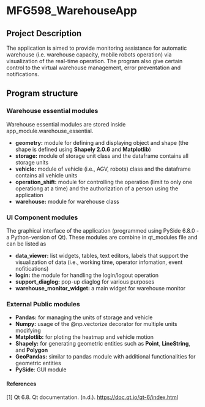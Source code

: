 # MFG598_WarehouseApp
## Project Description
The application is aimed to provide monitoring assistance for automatic warehouse (i.e. warehouse capacity, mobile robots operation) via visualization of the real-time operation.
The program also give certain control to the virtual warehouse management, error preventation and notifications.
## Program structure
### Warehouse essential modules
Warehouse essential modules are stored inside app_module.warehouse_essential.
- __geometry:__ module for defining and displaying object and shape (the shape is defined using **Shapely 2.0.6** and **Matplotlib**)
- __storage:__ module of storage unit class and the dataframe contains all storage units
- __vehicle:__ module of vehicle (i.e., AGV, robots) class and the dataframe contains all vehicle units
- __operation_shift:__ module for controlling the operation (limit to only one operationg at a time) and the authorization of a person using the application
- __warehouse:__ module for warehouse class
### UI Component modules
The graphical interface of the application (programmed using PySide 6.8.0 - a Python-version of Qt). These modules are combine in qt_modules file and can be listed as
- __data_viewer:__ list widgets, tables, text editors, labels that support the visualization of data (i.e., working time, operator infomation, event nofitications)
- __login:__ the module for handling the login/logout operation
- __support_diaglog:__ pop-up diaglog for various purposes
- __warehouse_monitor_widget:__ a main widget for warehouse monitor
### External Public modules
- __Pandas:__ for managing the units of storage and vehicle
- __Numpy:__ usage of the @np.vectorize decorator for multiple units modifying
- __Matplotlib:__ for ploting the heatmap and vehicle motion
- __Shapely:__ for generating geometric entities such as **Point**, **LineString**, and **Polygon**
- __GeoPandas:__ similar to pandas module with additional functionalities for geometric entities
- __PySide__: GUI module
#### References
[1] Qt 6.8. Qt documentation. (n.d.). https://doc.qt.io/qt-6/index.html 
